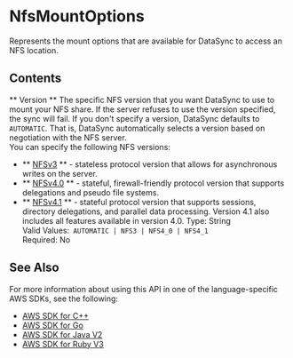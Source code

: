 # NfsMountOptions<a name="API_NfsMountOptions"></a>

Represents the mount options that are available for DataSync to access an NFS location\.

## Contents<a name="API_NfsMountOptions_Contents"></a>

 ** Version **   <a name="DataSync-Type-NfsMountOptions-Version"></a>
The specific NFS version that you want DataSync to use to mount your NFS share\. If the server refuses to use the version specified, the sync will fail\. If you don't specify a version, DataSync defaults to `AUTOMATIC`\. That is, DataSync automatically selects a version based on negotiation with the NFS server\.  
You can specify the following NFS versions:  
+  ** [NFSv3](https://tools.ietf.org/html/rfc1813) ** \- stateless protocol version that allows for asynchronous writes on the server\.
+  ** [NFSv4\.0](https://tools.ietf.org/html/rfc3530) ** \- stateful, firewall\-friendly protocol version that supports delegations and pseudo file systems\.
+  ** [NFSv4\.1](https://tools.ietf.org/html/rfc5661) ** \- stateful protocol version that supports sessions, directory delegations, and parallel data processing\. Version 4\.1 also includes all features available in version 4\.0\.
Type: String  
Valid Values:` AUTOMATIC | NFS3 | NFS4_0 | NFS4_1`   
Required: No

## See Also<a name="API_NfsMountOptions_SeeAlso"></a>

For more information about using this API in one of the language\-specific AWS SDKs, see the following:
+  [AWS SDK for C\+\+](https://docs.aws.amazon.com/goto/SdkForCpp/datasync-2018-11-09/NfsMountOptions) 
+  [AWS SDK for Go](https://docs.aws.amazon.com/goto/SdkForGoV1/datasync-2018-11-09/NfsMountOptions) 
+  [AWS SDK for Java V2](https://docs.aws.amazon.com/goto/SdkForJavaV2/datasync-2018-11-09/NfsMountOptions) 
+  [AWS SDK for Ruby V3](https://docs.aws.amazon.com/goto/SdkForRubyV3/datasync-2018-11-09/NfsMountOptions) 